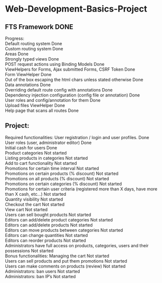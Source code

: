 # Web-Development-Basics-Project
<h2>FTS Framework DONE<br /></h2>
<p>
Progress: <br />
Default routing system Done <br />
Custom routing system Done <br />
Areas Done <br />
Strongly typed views Done <br />
POST request actions using Binding Models Done <br />
ViewHelpers for Forms, Ajax submitted Forms, CSRF Token Done <br />
Form ViewHelper Done <br />
Out of the box escaping the html chars unless stated otherwise Done <br />
Data annotations Done <br />
Overriding default route config with annotations Done <br />
Dependency injection configuration (config file or annotation) Done <br />
User roles and config/annotation for them Done <br />
Upload files ViewHelper Done <br />
Help page that scans all routes  Done <br />
</p>
<h2>Project: <br /></h2>
Required functionalities:
User registration / login and user profiles. Done <br />
User roles (user, administrator editor) Done <br />
Initial cash for users Done <br />
Product categories Not started <br />
Listing products in categories Not started <br />
Add to cart functionality Not started <br />
Promotions for certain time interval Not started <br />
Promotions on certain products (% discount) Not started <br />
Promotions on all products (% discount)  Not started <br />
Promotions on certain categories (% discount) Not started <br />
Promotions for certain user criteria (registered more than X days, have more than X cash, etc…) Not started <br />
Quantity visibility  Not started <br />
Checkout the cart  Not started <br />
View cart  Not started <br />
Users can sell bought products  Not started <br />
Editors can add/delete product categories  Not started <br />
Editors can add/delete products  Not started <br />
Editors can move products between categories  Not started <br />
Editors can change quantities  Not started <br />
Editors can reorder products  Not started <br />
Administrators have full access on products, categories, users and their possessions  Not started <br />
Bonus functionalities:
Managing the cart  Not started <br />
Users can sell products and put them promotions  Not started <br />
Users can make comments on products (review)  Not started <br />
Administrators: ban users  Not started <br />
Administrators: ban IP’s  Not started <br />
